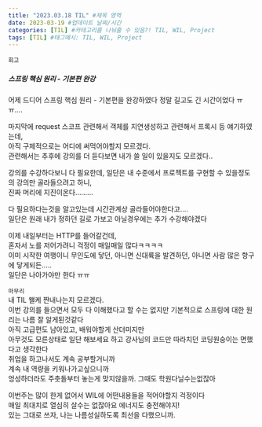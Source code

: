 ```yaml
---
title: "2023.03.18 TIL" #제목 영역
date: 2023-03-19 #업데이트 날짜/시간
categories: [TIL] #카테고리를 나눠줄 수 있음?! TIL, WIL, Project
tags: [TIL] #태그예시: TIL, WIL, Project
---
```


`회고`

<h5><strong>스프링 핵심 원리 - 기본편 완강</strong></h5>
어제 드디어 스프링 핵심 원리 - 기본편을 완강하였다   
정말 길고도 긴 시간이었다 ㅠㅠ....

마지막에 request 스코프 관련해서 객체를 지연생성하고 관련해서 프록시 등 얘기하였는데,  
아직 구체적으로는 어디에 써먹어야할지 모르겠다.  
관련해서는 추후에 강의를 더 듣다보면 내가 쓸 일이 있을지도 모르겠다..

강의를 수강하다보니 다 필요한데, 일단은 내 수준에서 프로젝트를 구현할 수 있을정도의 강의만 골라들으려고 하니,  
진짜 머리에 지진이온다.........

다 필요하다는것을 알고있는데 시간관계상 골라들어야한다고....  
일단은 원래 내가 정하던 길로 가보고 아닐경우에는 추가 수강해야겠다

이제 내일부터는 HTTP를 들어갈건데,  
혼자서 노를 저어가려니 걱정이 매일매일 많다ㅋㅋㅋㅋ  
이미 시작한 여행이니 무인도에 닿던, 아니면 신대륙을 발견하던, 아니면 사람 많은 항구에 닿게되든.....  
일단은 나아가야만 한다 ㅠㅠ

`마무리`  
내 TIL 왤케 짠내나는지 모르겠다.  
이번 강의를 들으면서 모두 다 이해했다고 할 수는 없지만 기본적으로 스프링에 대한 원리는 나름 잘 알게된것같다  
아직 고급편도 남아있고, 배워야할게 산더미지만  
아무것도 모른상태로 일단 해보세요 하고 강사님의 코드만 따라치던 코딩원숭이는 면했다고 생각한다  
취업을 하고나서도 계속 공부할거니까  
계속 내 역량을 키워나가고싶으니까  
엉성하더라도 주춧돌부터 놓는게 맞지않을까. 그때도 학원다닐수는없잖아

이번주는 많이 한게 없어서 WIL에 어떤내용들을 적어야할지 걱정이다  
매일 최대치로 열심히 살수는 없잖아요 에너지도 충전해야지!  
있는 그대로 쓰자, 나는 나름성실하도록 최선을 다했으니까.
